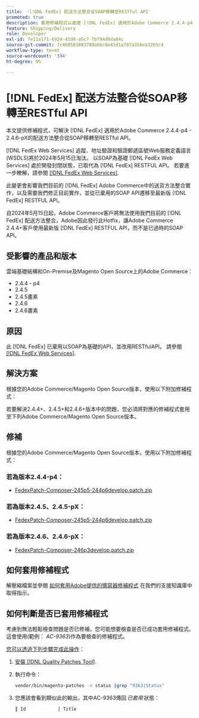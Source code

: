 ```yaml
---
title: 『[!DNL FedEx] 配送方法整合從SOAP移轉至RESTful API`
promoted: true
description: 套用修補程式以處理 [!DNL FedEx] 適用於Adobe Commerce 2.4.4-p4 - 2.4.6-pX的配送方法整合從SOAP移轉至RESTful API。
feature: Shipping/Delivery
role: Developer
exl-id: 7e11a171-6924-41d0-a5c7-7b794d0da84c
source-git-commit: 7c468583883789a6bc6e41d1a787a356ea3205c4
workflow-type: tm+mt
source-wordcount: '394'
ht-degree: 0%

---
```


# [!DNL FedEx] 配送方法整合從SOAP移轉至RESTful API

本文提供修補程式，可解決 [!DNL FedEx] 適用於Adobe Commerce 2.4.4-p4 - 2.4.6-pX的配送方法整合從SOAP移轉至RESTful API。

[!DNL FedEx Web Services] 追蹤、地址驗證和驗證郵遞區號Web服務定義語言(WSDLS)將於2024年5月15日淘汰。 以SOAP為基礎 [!DNL FedEx Web Services] 處於開發封閉狀態，已取代為 [!DNL FedEx] RESTFUL API。 若要進一步瞭解，請參閱 [[!DNL FedEx Web Services]](https://www.fedex.com/en-us/developer/web-services.html).

此變更會影響我們目前的 [!DNL FedEx] Adobe Commerce中的送貨方法整合實作，以及需要我們修正目前實作，並從已棄用的SOAP API遷移至最新版 [!DNL FedEx] RESTFUL API。

自2024年5月15日起，Adobe Commerce客戶將無法使用我們目前的 [!DNL FedEx] 配送方法整合，Adobe因此發行此Hotfix，讓Adobe Commerce 2.4.4+客戶使用最新版 [!DNL FedEx] RESTFUL API，而不是已過時的SOAP API。


## 受影響的產品和版本

雲端基礎結構和On-Premise及Magento Open Source上的Adobe Commerce：

* 2.4.4 - p4
* 2.4.5
* 2.4.5畫素
* 2.4.6
* 2.4.6畫素

## 原因

此 [!DNL FedEx] 已棄用以SOAP為基礎的API，並改用RESTfulAPI。 請參閱 [[!DNL FedEx Web Services]](https://www.fedex.com/en-us/developer/web-services.html).

## 解決方案

根據您的Adobe Commerce/Magento Open Source版本，使用以下附加修補程式：

若要解決2.4.4+、2.4.5+和2.4.6+版本中的問題，您必須將對應的修補程式套用至下列Adobe Commerce/Magento Open Source版本。

## 修補

根據您的Adobe Commerce/Magento Open Source版本，使用以下附加修補程式：

### 若為版本2.4.4-p4：

* [FedexPatch-Composer-245p5-244p6develop.patch.zip](assets/FedexPatch-Composer-245p5-244p6develop.patch.zip)

### 若為版本2.4.5、2.4.5-pX：

* [FedexPatch-Composer-245p5-244p6develop.patch.zip](assets/FedexPatch-Composer-245p5-244p6develop.patch.zip)


### 若為版本2.4.6、2.4.6-pX：


* [FedexPatch-Composer-246p3develop.patch.zip](assets/FedexPatch-Composer-246p3develop.patch.zip)


## 如何套用修補程式

解壓縮檔案並參閱 [如何套用Adobe提供的撰寫器修補程式](https://experienceleague.adobe.com/docs/commerce-knowledge-base/kb/how-to/how-to-apply-a-composer-patch-provided-by-magento.html) 在我們的支援知識庫中取得指示。

## 如何判斷是否已套用修補程式

考慮到無法輕鬆檢查問題是否已修補，您可能想要檢查是否已成功套用修補程式。 這會使用(範例： *AC-9363*)作為要檢查的修補程式。

<u>您可以透過下列步驟完成此操作</u>：

1. [安裝 [!DNL Quality Patches Tool]](https://experienceleague.adobe.com/docs/commerce-operations/tools/quality-patches-tool/usage.html).
1. 執行命令：

   ```bash
   vendor/bin/magento-patches -n status |grep "9363|Status"
   ```

1. 您應該會看到類似此的輸出，其中AC-9363傳回 *已套用* 狀態：

   ```bash
   ║ Id            │ Title                                                        │ Category        │ Origin                 │ Status      │ Details                                          ║ ║ N/A           │ ../m2-hotfixes/AC-9363_USPS_Ground_Advantage_shipping_method_COMPOSER_patch.patch      │ Other           │ Local                  │ Applied     │ Patch type: Custom                                
   ```
